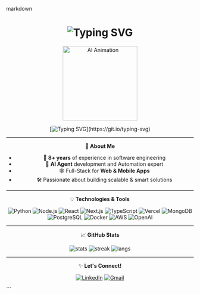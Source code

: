 markdown
<!-- Profile Header -->
<h1 align="center">
  <img src="https://readme-typing-svg.demolab.com?font=Fira+Code&duration=2500&pause=600&color=4A90E2&vCenter=true&width=435&lines=AI+%26+Full-Stack+Engineer;AI+Agent+%7C+Automation+Expert;Web+%26+Mobile+App+Developer" alt="Typing SVG" />
</h1>

<p align="center">
  <img src="https://media.giphy.com/media/v1.Y2lkPTc5MGI3NjExdTg1czM0dHd5d2d2dWJ2c3F1a3ZrbDlycDg1MGxrc3F1Z3Z0Z2FvdCZlcD12MV9naWZzX3NlYXJjaCZjdD1n/ZVik7pBtu9dNS/giphy.gif" width="200" alt="AI Animation"/>
</p>

<div align="center">

[![Typing SVG](https://readme-typing-svg.demolab.com?font=Fira+Code&duration=2500&pause=600&color=4A90E2&vCenter=true&width=435&lines=Hello+%F0%9F%91%8B%2C+I'm+an+AI+%26+Full-Stack+Engineer!;8%2B+years+of+building+amazing+digital+experiences.;Specialized+in+AI+Agents%2C+Automation%2C+Web+%26+Mobile+Apps.)](https://git.io/typing-svg)

---

🌟 **About Me**

- 🚀 **8+ years** of experience in software engineering
- 🤖 **AI Agent** development and Automation expert
- 🕸️ Full-Stack for **Web & Mobile Apps**
- 🛠️ Passionate about building scalable & smart solutions

---

💡 **Technologies & Tools**

![Python](https://img.shields.io/badge/-Python-3776AB?logo=python&logoColor=white)
![Node.js](https://img.shields.io/badge/-Node.js-339933?logo=node.js&logoColor=white)
![React](https://img.shields.io/badge/-React-61DAFB?logo=react&logoColor=black)
![Next.js](https://img.shields.io/badge/-Next.js-000000?logo=next.js&logoColor=white)
![TypeScript](https://img.shields.io/badge/-TypeScript-3178C6?logo=typescript&logoColor=white)
![Vercel](https://img.shields.io/badge/-Vercel-000000?logo=vercel&logoColor=white)
![MongoDB](https://img.shields.io/badge/-MongoDB-47A248?logo=mongodb&logoColor=white)
![PostgreSQL](https://img.shields.io/badge/-PostgreSQL-4169E1?logo=postgresql&logoColor=white)
![Docker](https://img.shields.io/badge/-Docker-2496ED?logo=docker&logoColor=white)
![AWS](https://img.shields.io/badge/-AWS-232F3E?logo=amazon-aws&logoColor=white)
![OpenAI](https://img.shields.io/badge/-OpenAI-412991?logo=openai&logoColor=white)

---

📈 **GitHub Stats**

<p align="center">
  <img src="https://github-readme-stats.vercel.app/api?username=YOUR_GITHUB_USERNAME&show_icons=true&theme=tokyonight&hide_border=true" alt="stats"/>
  <img src="https://github-readme-streak-stats.herokuapp.com/?user=YOUR_GITHUB_USERNAME&theme=tokyonight&hide_border=true" alt="streak"/>
  <img src="https://github-readme-stats.vercel.app/api/top-langs/?username=YOUR_GITHUB_USERNAME&layout=compact&theme=tokyonight&hide_border=true" alt="langs"/>
</p>

---

✨ **Let's Connect!**

[![LinkedIn](https://img.shields.io/badge/LinkedIn-blue?logo=linkedin&logoColor=white)](https://linkedin.com/in/yourprofile)
[![Gmail](https://img.shields.io/badge/Email-red?logo=gmail&logoColor=white)](mailto:your.email@gmail.com)

</div>
```

